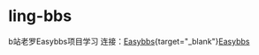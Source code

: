 # ling-bbs
b站老罗Easybbs项目学习
连接：[Easybbs](https://www.bilibili.com/video/BV1Ss4y1Z7hR?spm_id_from=333.788.videopod.episodes&vd_source=584e6d2b1edef49eb7f75a595cd94eca){target="_blank"}<a href="https://www.bilibili.com/video/BV1Ss4y1Z7hR?spm_id_from=333.788.videopod.episodes&vd_source=584e6d2b1edef49eb7f75a595cd94eca" target="_blank">Easybbs</a>

